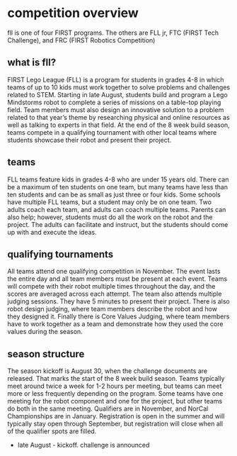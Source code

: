 # competition overview

fll is one of four FIRST programs. The others are FLL jr, FTC (FIRST Tech Challenge), and FRC (FIRST Robotics Competition)

## what is fll?

FIRST Lego League (FLL) is a program for students in grades 4-8 in which teams of up to 10 kids must work together to solve problems and challenges related to STEM. Starting in late August, students build and program a Lego Mindstorms robot to complete a series of missions on a table-top playing field. Team members must also design an innovative solution to a problem related to that year’s theme by researching physical and online resources as well as talking to experts in that field. At the end of the 8 week build season, teams compete in a qualifying tournament with other local teams where students showcase their robot and present their project.

## teams

FLL teams feature kids in grades 4-8 who are under 15 years old. There can be a maximum of ten students on one team, but many teams have less than ten students and can be as small as just three or four kids. Some schools have multiple FLL teams, but a student may only be on one team. Two adults coach each team, and adults can coach multiple teams. Parents can also help; however, students must do all the work on the robot and the project. The adults can facilitate and instruct, but the students should come up with and execute the ideas.

## qualifying tournaments

All teams attend one qualifying competition in November. The event lasts the entire day and all team members must be present at each event. Teams will compete with their robot multiple times throughout the day, and the scores are averaged across each attempt. The team also attends multiple judging sessions. They have 5 minutes to present their project. There is also robot design judging, where team members describe the robot and how they designed it. Finally there is Core Values Judging, where team members have to work together as a team and demonstrate how they used the core values during the season.

## season structure

The season kickoff is August 30, when the challenge documents are released. That marks the start of the 8 week build season. Teams typically meet around twice a week for 1-2 hours per meeting, but teams can meet more or less frequently depending on the program. Some teams have one meeting for the robot component and one for the project, but other teams do both in the same meeting. Qualifiers are in November, and NorCal Championships are in January. Registration is open in the summer and will typically stay open through September, but registration will close when all of the qualifier spots are filled.

* late August - kickoff. challenge is announced